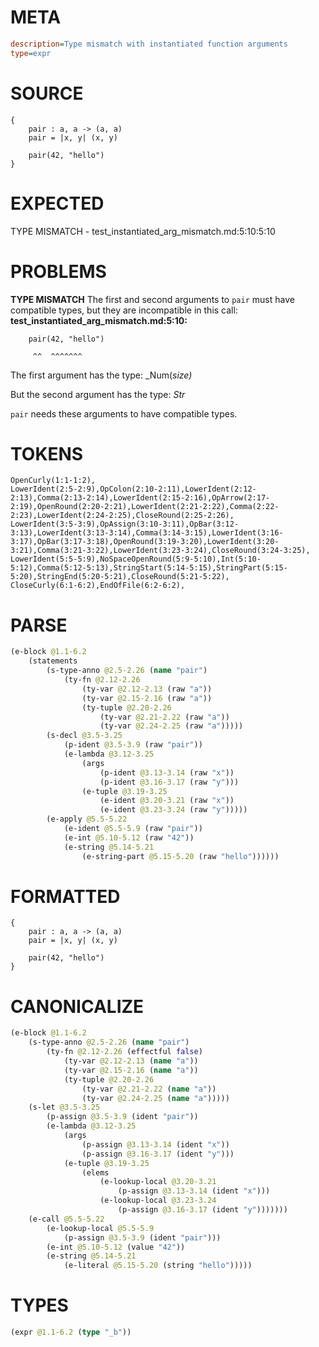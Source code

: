 # META
~~~ini
description=Type mismatch with instantiated function arguments
type=expr
~~~
# SOURCE
~~~roc
{
    pair : a, a -> (a, a)
    pair = |x, y| (x, y)

    pair(42, "hello")
}
~~~
# EXPECTED
TYPE MISMATCH - test_instantiated_arg_mismatch.md:5:10:5:10
# PROBLEMS
**TYPE MISMATCH**
The first and second arguments to `pair` must have compatible types, but they are incompatible in this call:
**test_instantiated_arg_mismatch.md:5:10:**
```roc
    pair(42, "hello")
```
         ^^  ^^^^^^^

The first argument has the type:
    _Num(_size)_

But the second argument has the type:
    _Str_

`pair` needs these arguments to have compatible types.

# TOKENS
~~~zig
OpenCurly(1:1-1:2),
LowerIdent(2:5-2:9),OpColon(2:10-2:11),LowerIdent(2:12-2:13),Comma(2:13-2:14),LowerIdent(2:15-2:16),OpArrow(2:17-2:19),OpenRound(2:20-2:21),LowerIdent(2:21-2:22),Comma(2:22-2:23),LowerIdent(2:24-2:25),CloseRound(2:25-2:26),
LowerIdent(3:5-3:9),OpAssign(3:10-3:11),OpBar(3:12-3:13),LowerIdent(3:13-3:14),Comma(3:14-3:15),LowerIdent(3:16-3:17),OpBar(3:17-3:18),OpenRound(3:19-3:20),LowerIdent(3:20-3:21),Comma(3:21-3:22),LowerIdent(3:23-3:24),CloseRound(3:24-3:25),
LowerIdent(5:5-5:9),NoSpaceOpenRound(5:9-5:10),Int(5:10-5:12),Comma(5:12-5:13),StringStart(5:14-5:15),StringPart(5:15-5:20),StringEnd(5:20-5:21),CloseRound(5:21-5:22),
CloseCurly(6:1-6:2),EndOfFile(6:2-6:2),
~~~
# PARSE
~~~clojure
(e-block @1.1-6.2
	(statements
		(s-type-anno @2.5-2.26 (name "pair")
			(ty-fn @2.12-2.26
				(ty-var @2.12-2.13 (raw "a"))
				(ty-var @2.15-2.16 (raw "a"))
				(ty-tuple @2.20-2.26
					(ty-var @2.21-2.22 (raw "a"))
					(ty-var @2.24-2.25 (raw "a")))))
		(s-decl @3.5-3.25
			(p-ident @3.5-3.9 (raw "pair"))
			(e-lambda @3.12-3.25
				(args
					(p-ident @3.13-3.14 (raw "x"))
					(p-ident @3.16-3.17 (raw "y")))
				(e-tuple @3.19-3.25
					(e-ident @3.20-3.21 (raw "x"))
					(e-ident @3.23-3.24 (raw "y")))))
		(e-apply @5.5-5.22
			(e-ident @5.5-5.9 (raw "pair"))
			(e-int @5.10-5.12 (raw "42"))
			(e-string @5.14-5.21
				(e-string-part @5.15-5.20 (raw "hello"))))))
~~~
# FORMATTED
~~~roc
{
	pair : a, a -> (a, a)
	pair = |x, y| (x, y)

	pair(42, "hello")
}
~~~
# CANONICALIZE
~~~clojure
(e-block @1.1-6.2
	(s-type-anno @2.5-2.26 (name "pair")
		(ty-fn @2.12-2.26 (effectful false)
			(ty-var @2.12-2.13 (name "a"))
			(ty-var @2.15-2.16 (name "a"))
			(ty-tuple @2.20-2.26
				(ty-var @2.21-2.22 (name "a"))
				(ty-var @2.24-2.25 (name "a")))))
	(s-let @3.5-3.25
		(p-assign @3.5-3.9 (ident "pair"))
		(e-lambda @3.12-3.25
			(args
				(p-assign @3.13-3.14 (ident "x"))
				(p-assign @3.16-3.17 (ident "y")))
			(e-tuple @3.19-3.25
				(elems
					(e-lookup-local @3.20-3.21
						(p-assign @3.13-3.14 (ident "x")))
					(e-lookup-local @3.23-3.24
						(p-assign @3.16-3.17 (ident "y")))))))
	(e-call @5.5-5.22
		(e-lookup-local @5.5-5.9
			(p-assign @3.5-3.9 (ident "pair")))
		(e-int @5.10-5.12 (value "42"))
		(e-string @5.14-5.21
			(e-literal @5.15-5.20 (string "hello")))))
~~~
# TYPES
~~~clojure
(expr @1.1-6.2 (type "_b"))
~~~

